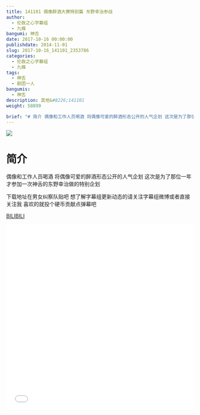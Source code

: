 ```yaml
---
title: 141101 偶像醉酒大赛特别篇 东野幸治参战
author: 
  - 伦敦之心字幕组
  - 九條
bangumi: 神舌
date: 2017-10-16 00:00:00
publishdate: 2014-11-01
slug: 2017-10-16_141101_2353786
categories: 
  - 伦敦之心字幕组
  - 九條
tags: 
  - 神舌
  - 剧团一人
bangumis: 
  - 神舌
description: 其他&#8226;141101
weight: 58899

brief: "# 简介 偶像和工作人员喝酒 将偶像可爱的醉酒形态公开的人气企划 这次是为了那位一年才参加一次神舌的东野幸治做的特别企划 下载地址在男女纠察队贴吧 想了解字幕组更新动态的请关注字幕组微博或者直接关注我 喜欢的就投个硬币贡献点弹幕吧"
---
```


![](https://i.imgur.com/QXoJynr.jpg)

# 简介  
偶像和工作人员喝酒 将偶像可爱的醉酒形态公开的人气企划 这次是为了那位一年才参加一次神舌的东野幸治做的特别企划 

下载地址在男女纠察队贴吧 想了解字幕组更新动态的请关注字幕组微博或者直接关注我 喜欢的就投个硬币贡献点弹幕吧

  [BILIBILI](https://www.bilibili.com/video/av2353786/)


<div class="vcontainer">  <iframe class='video' src="//www.bilibili.com/blackboard/player.html?aid=2353786" width="100%" height="500" frameborder="0" allowfullscreen="allowfullscreen"></iframe></div>
